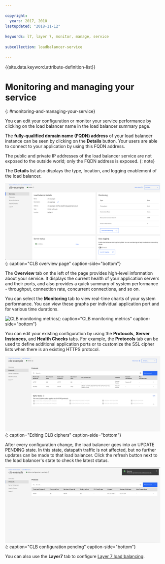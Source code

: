 ```yaml
---

copyright:
  years: 2017, 2018
lastupdated: "2018-11-12"

keywords: l7, layer 7, monitor, manage, service

subcollection: loadbalancer-service

---
```


{{site.data.keyword.attribute-definition-list}}

# Monitoring and managing your service
{: #monitoring-and-managing-your-service}

You can edit your configuration or monitor your service performance by clicking on the load balancer name in the load balancer summary page.

The **fully-qualified domain name (FQDN) address** of your load balancer instance can be seen by clicking on the **Details** button. Your users are able to connect to your application by using this FQDN address.

The public and private IP addresses of the load balancer service are not exposed to the outside world; only the FQDN address is exposed.
{: note}

The **Details** list also displays the type, location, and logging enablement of the load balancer.

![CLB overview page](images/CLB_overview_page_PUP.png "CLB overview page"){: caption="CLB overview page" caption-side="bottom"}

The **Overview** tab on the left of the page provides high-level information about your service. It displays the current health of your application servers and their ports, and also provides a quick summary of system performance - throughput, connection rate, concurrent connections, and so on.

You can select the **Monitoring** tab to view real-time charts of your system performance. You can view these graphs per individual application port and for various time durations.

![CLB monitoring metrics](images/CLB_monitoring_metrics_PUP.png "CLB monitoring metrics"){: caption="CLB monitoring metrics" caption-side="bottom"}

You can edit your existing configuration by using the **Protocols**, **Server Instances**, and **Health Checks** tabs. For example, the **Protocols** tab can be used to define additional application ports or to customize the SSL cipher lists when there is an existing HTTPS protocol.

![Editing CLB ciphers](images/CLB_ciphers_edit_PUP.png "Editing CLB ciphers"){: caption="Editing CLB ciphers" caption-side="bottom"}

After every configuration change, the load balancer goes into an UPDATE PENDING state. In this state, datapath traffic is not affected, but no further updates can be made to that load balancer. Click the refresh button next to the load balancer's state to check the latest status.

![CLB configuration pending](images/CLB_configuration_pending_PUP.png "CLB configuration pending"){: caption="CLB configuration pending" caption-side="bottom"}

You can also use the **Layer7** tab to configure [Layer 7 load balancing](/docs/loadbalancer-service?topic=loadbalancer-service-layer-7-load-balancing).
